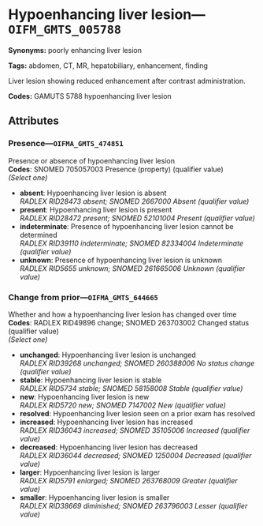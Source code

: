 # Hypoenhancing liver lesion—`OIFM_GMTS_005788`

**Synonyms:** poorly enhancing liver lesion

**Tags:** abdomen, CT, MR, hepatobiliary, enhancement, finding

Liver lesion showing reduced enhancement after contrast administration.

**Codes:** GAMUTS 5788 hypoenhancing liver lesion

## Attributes

### Presence—`OIFMA_GMTS_474851`

Presence or absence of hypoenhancing liver lesion  
**Codes**: SNOMED 705057003 Presence (property) (qualifier value)  
*(Select one)*

- **absent**: Hypoenhancing liver lesion is absent  
_RADLEX RID28473 absent; SNOMED 2667000 Absent (qualifier value)_
- **present**: Hypoenhancing liver lesion is present  
_RADLEX RID28472 present; SNOMED 52101004 Present (qualifier value)_
- **indeterminate**: Presence of hypoenhancing liver lesion cannot be determined  
_RADLEX RID39110 indeterminate; SNOMED 82334004 Indeterminate (qualifier value)_
- **unknown**: Presence of hypoenhancing liver lesion is unknown  
_RADLEX RID5655 unknown; SNOMED 261665006 Unknown (qualifier value)_

### Change from prior—`OIFMA_GMTS_644665`

Whether and how a hypoenhancing liver lesion has changed over time  
**Codes**: RADLEX RID49896 change; SNOMED 263703002 Changed status (qualifier value)  
*(Select one)*

- **unchanged**: Hypoenhancing liver lesion is unchanged  
_RADLEX RID39268 unchanged; SNOMED 260388006 No status change (qualifier value)_
- **stable**: Hypoenhancing liver lesion is stable  
_RADLEX RID5734 stable; SNOMED 58158008 Stable (qualifier value)_
- **new**: Hypoenhancing liver lesion is new  
_RADLEX RID5720 new; SNOMED 7147002 New (qualifier value)_
- **resolved**: Hypoenhancing liver lesion seen on a prior exam has resolved  
- **increased**: Hypoenhancing liver lesion has increased  
_RADLEX RID36043 increased; SNOMED 35105006 Increased (qualifier value)_
- **decreased**: Hypoenhancing liver lesion has decreased  
_RADLEX RID36044 decreased; SNOMED 1250004 Decreased (qualifier value)_
- **larger**: Hypoenhancing liver lesion is larger  
_RADLEX RID5791 enlarged; SNOMED 263768009 Greater (qualifier value)_
- **smaller**: Hypoenhancing liver lesion is smaller  
_RADLEX RID38669 diminished; SNOMED 263796003 Lesser (qualifier value)_